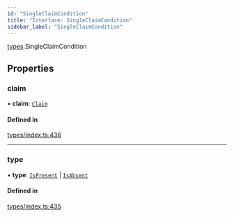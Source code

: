 ```yaml
---
id: "SingleClaimCondition"
title: "Interface: SingleClaimCondition"
sidebar_label: "SingleClaimCondition"
---
```


[types](../../../modules/Types/Types.md).SingleClaimCondition

## Properties

### claim

• **claim**: [`Claim`](../../../modules/Types/Types.md#claim)

#### Defined in

[types/index.ts:436](https://github.com/PolymeshAssociation/polymesh-sdk/blob/31fdce23/src/types/index.ts#L436)

___

### type

• **type**: [`IsPresent`](../../../enums/Types/ConditionType/ConditionType.md#ispresent) \| [`IsAbsent`](../../../enums/Types/ConditionType/ConditionType.md#isabsent)

#### Defined in

[types/index.ts:435](https://github.com/PolymeshAssociation/polymesh-sdk/blob/31fdce23/src/types/index.ts#L435)
